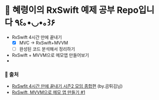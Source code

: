 # 🍏 혜령이의 RxSwift 예제 공부 Repo입니다 ٩꒰｡•◡•｡꒱۶


- RxSwift 4시간 만에 끝내기
    - [x]  MVC → RxSwift+MVVM
    - [ ]  완성된 코드 분석해서 정리하기

- RxSwift + MVVM으로 메모앱 만들어보기 
- 

### 📍 출처

- [RxSwfit 4시간 만에 끝내기 시즌2 모임 종합편](https://www.youtube.com/watch?v=iHKBNYMWd5I) (by.곰튀김님)
- [RxSwift, MVVM으로 메모 앱 만들기 #1](https://www.youtube.com/watch?v=0nxB89qBpl4&t=2s)
